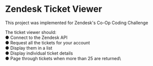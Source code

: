 # Zendesk Ticket Viewer
This project was implemented for Zendesk's Co-Op Coding Challenge

The ticket viewer should:\
● Connect to the Zendesk API\
● Request all the tickets for your account\
● Display them in a list\
● Display individual ticket details\
● Page through tickets when more than 25 are returned\
